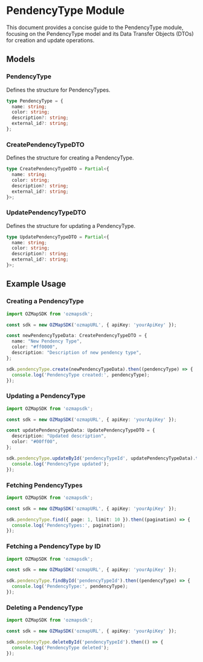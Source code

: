 # PendencyType Module

This document provides a concise guide to the PendencyType module, focusing on the PendencyType model and its Data Transfer Objects (DTOs) for creation and update operations.

## Models

### PendencyType

Defines the structure for PendencyTypes.

```typescript
type PendencyType = {
  name: string;
  color: string;
  description?: string;
  external_id?: string;
};
```

### CreatePendencyTypeDTO

Defines the structure for creating a PendencyType.

```typescript
type CreatePendencyTypeDTO = Partial<{
  name: string;
  color: string;
  description?: string;
  external_id?: string;
}>;
```

### UpdatePendencyTypeDTO

Defines the structure for updating a PendencyType.

```typescript
type UpdatePendencyTypeDTO = Partial<{
  name: string;
  color: string;
  description?: string;
  external_id?: string;
}>;
```

## Example Usage

### Creating a PendencyType

```typescript
import OZMapSDK from 'ozmapsdk';

const sdk = new OZMapSDK('ozmapURL', { apiKey: 'yourApiKey' });

const newPendencyTypeData: CreatePendencyTypeDTO = {
  name: "New Pendency Type",
  color: "#ff0000",
  description: "Description of new pendency type",
};

sdk.pendencyType.create(newPendencyTypeData).then((pendencyType) => {
  console.log('PendencyType created:', pendencyType);
});
```

### Updating a PendencyType

```typescript
import OZMapSDK from 'ozmapsdk';

const sdk = new OZMapSDK('ozmapURL', { apiKey: 'yourApiKey' });

const updatePendencyTypeData: UpdatePendencyTypeDTO = {
  description: "Updated description",
  color: "#00ff00",
};

sdk.pendencyType.updateById('pendencyTypeId', updatePendencyTypeData).then(() => {
  console.log('PendencyType updated');
});
```

### Fetching PendencyTypes

```typescript
import OZMapSDK from 'ozmapsdk';

const sdk = new OZMapSDK('ozmapURL', { apiKey: 'yourApiKey' });

sdk.pendencyType.find({ page: 1, limit: 10 }).then((pagination) => {
  console.log('PendencyTypes:', pagination);
});
```

### Fetching a PendencyType by ID

```typescript
import OZMapSDK from 'ozmapsdk';

const sdk = new OZMapSDK('ozmapURL', { apiKey: 'yourApiKey' });

sdk.pendencyType.findById('pendencyTypeId').then((pendencyType) => {
  console.log('PendencyType:', pendencyType);
});
```

### Deleting a PendencyType

```typescript
import OZMapSDK from 'ozmapsdk';

const sdk = new OZMapSDK('ozmapURL', { apiKey: 'yourApiKey' });

sdk.pendencyType.deleteById('pendencyTypeId').then(() => {
  console.log('PendencyType deleted');
});
```
